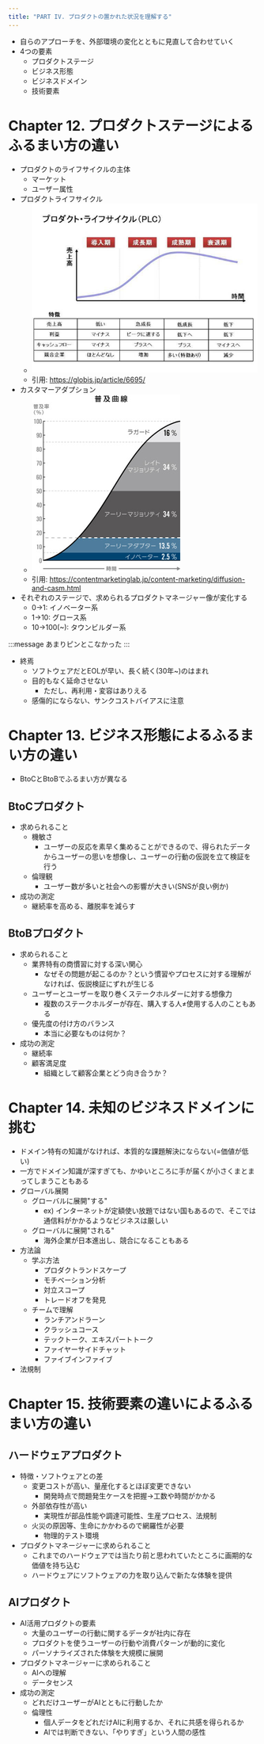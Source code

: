 ```yaml
---
title: "PART IV. プロダクトの置かれた状況を理解する"
---
```


- 自らのアプローチを、外部環境の変化とともに見直して合わせていく
- 4つの要素
  - プロダクトステージ
  - ビジネス形態
  - ビジネスドメイン
  - 技術要素

# Chapter 12. プロダクトステージによるふるまい方の違い

- プロダクトのライフサイクルの主体
  - マーケット
  - ユーザー属性
- プロダクトライフサイクル
  - ![](/images/ed132578fe33e8/12-product-lifecycle.png)
  - 引用: https://globis.jp/article/6695/
- カスタマーアダプション
  - ![](/images/ed132578fe33e8/12-customer-adaption.png)
  - 引用: https://contentmarketinglab.jp/content-marketing/diffusion-and-casm.html
- それぞれのステージで、求められるプロダクトマネージャー像が変化する
  - 0→1: イノベーター系
  - 1→10: グロース系
  - 10→100(~): タウンビルダー系

:::message
あまりピンとこなかった
:::

- 終焉
  - ソフトウェアだとEOLが早い、長く続く(30年~)のはまれ
  - 目的もなく延命させない
    - ただし、再利用・変容はありえる
  - 感傷的にならない、サンクコストバイアスに注意

# Chapter 13. ビジネス形態によるふるまい方の違い

- BtoCとBtoBでふるまい方が異なる

## BtoCプロダクト

- 求められること
  - 機敏さ
    - ユーザーの反応を素早く集めることができるので、得られたデータからユーザーの思いを想像し、ユーザーの行動の仮説を立て検証を行う
  - 倫理観
    - ユーザー数が多いと社会への影響が大きい(SNSが良い例か)
- 成功の測定
  - 継続率を高める、離脱率を減らす

## BtoBプロダクト

- 求められること
  - 業界特有の商慣習に対する深い関心
    - なぜその問題が起こるのか？という慣習やプロセスに対する理解がなければ、仮説検証にずれが生じる
  - ユーザーとユーザーを取り巻くステークホルダーに対する想像力
    - 複数のステークホルダーが存在、購入する人≠使用する人のこともある
  - 優先度の付け方のバランス
    - 本当に必要なものは何か？
- 成功の測定
  - 継続率
  - 顧客満足度
    - 組織として顧客企業とどう向き合うか？

# Chapter 14. 未知のビジネスドメインに挑む

- ドメイン特有の知識がなければ、本質的な課題解決にならない(=価値が低い)
- 一方でドメイン知識が深すぎても、かゆいところに手が届くが小さくまとまってしまうこともある
- グローバル展開
  - グローバルに展開"する"
    - ex) インターネットが定額使い放題ではない国もあるので、そこでは通信料がかかるようなビジネスは厳しい
  - グローバルに展開"される"
    - 海外企業が日本進出し、競合になることもある
- 方法論
  - 学ぶ方法
    - プロダクトランドスケープ
    - モチベーション分析
    - 対立スコープ
    - トレードオフを発見
  - チームで理解
    - ランチアンドラーン
    - クラッシュコース
    - テックトーク、エキスパートトーク
    - ファイヤーサイドチャット
    - ファイブインファイブ
- 法規制

# Chapter 15. 技術要素の違いによるふるまい方の違い

## ハードウェアプロダクト

- 特徴・ソフトウェアとの差
  - 変更コストが高い、量産化するとほぼ変更できない
    - 開発時点で問題発生ケースを把握→工数や時間がかかる
  - 外部依存性が高い
    - 実現性が部品性能や調達可能性、生産プロセス、法規制
  - 火災の原因等、生命にかかわるので網羅性が必要
    - 物理的テスト環境
- プロダクトマネージャーに求められること
  - これまでのハードウェアでは当たり前と思われていたところに画期的な価値を持ち込む
  - ハードウェアにソフトウェアの力を取り込んで新たな体験を提供

## AIプロダクト

- AI活用プロダクトの要素
  - 大量のユーザーの行動に関するデータが社内に存在
  - プロダクトを使うユーザーの行動や消費パターンが動的に変化
  - パーソナライズされた体験を大規模に展開
- プロダクトマネージャーに求められること
  - AIへの理解
  - データセンス
- 成功の測定
  - どれだけユーザーがAIとともに行動したか
  - 倫理性
    - 個人データをどれだけAIに利用するか、それに共感を得られるか
    - AIでは判断できない、「やりすぎ」という人間の感性
